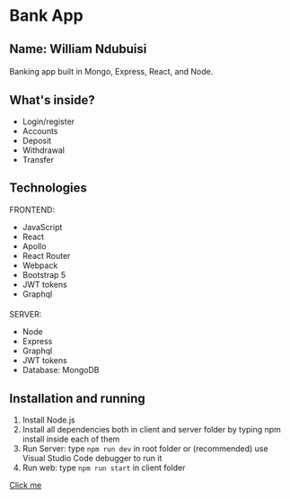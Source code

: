 # Bank App

## Name: William Ndubuisi

####

Banking app built in Mongo, Express, React, and Node.

## What's inside?

- Login/register
- Accounts
- Deposit
- Withdrawal
- Transfer

## Technologies

FRONTEND:

- JavaScript
- React
- Apollo
- React Router
- Webpack
- Bootstrap 5
- JWT tokens
- Graphql

####

SERVER:

- Node
- Express
- Graphql
- JWT tokens
- Database: MongoDB

## Installation and running

1. Install Node.js
2. Install all dependencies both in client and server folder by typing npm install inside each of them
3. Run Server: type `npm run dev` in root folder or (recommended) use Visual Studio Code debugger to run it
4. Run web: type `npm run start` in client folder

[Click me](https://www.google.com)
